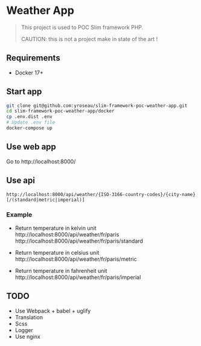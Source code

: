 # Weather App

>  This project is used to POC Slim framework PHP.
>
> CAUTION: this is not a project make in state of the art !

## Requirements

* Docker 17+

## Start app

```bash
git clone git@github.com:yroseau/slim-framework-poc-weather-app.git
cd slim-framework-poc-weather-app/docker
cp .env.dist .env
# Update .env file
docker-compose up
```

## Use web app

Go to http://localhost:8000/

## Use api


```
http://localhost:8000/api/weather/{ISO-3166-country-codes}/{city-name}[/(standard|metric|imperial)]
```

### Example
* Return temperature in kelvin unit \
http://localhost:8000/api/weather/fr/paris \
http://localhost:8000/api/weather/fr/paris/standard

* Return temperature in celsius unit \
http://localhost:8000/api/weather/fr/paris/metric

* Return temperature in fahrenheit unit \
http://localhost:8000/api/weather/fr/paris/imperial

## TODO

* Use Webpack + babel + uglify
* Translation
* Scss
* Logger
* Use nginx

